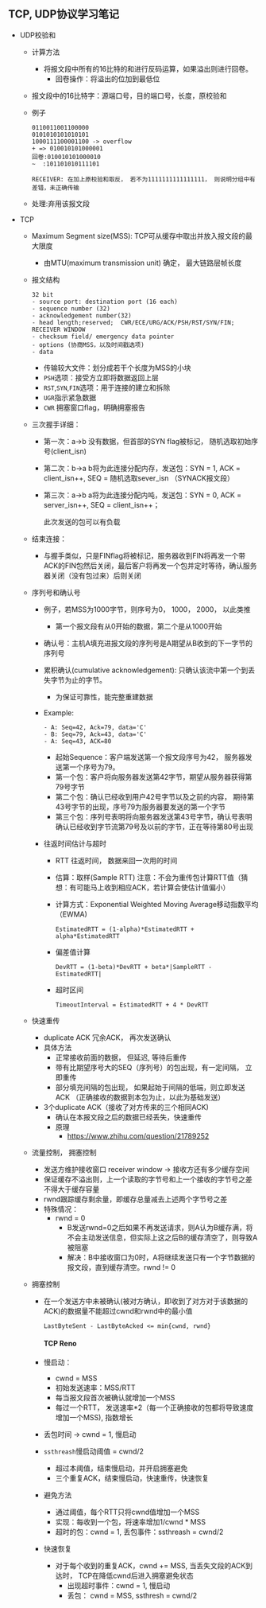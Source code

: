 ## TCP, UDP协议学习笔记

- UDP校验和

  - 计算方法

    - 将报文段中所有的16比特的和进行反码运算，如果溢出则进行回卷。
      - 回卷操作：将溢出的位加到最低位

  - 报文段中的16比特字：源端口号，目的端口号，长度，原校验和

  - 例子

    ```
    0110011001100000
    0101010101010101
    1000111100001100 -> overflow
    + => 010010101000001
    回卷:010010101000010
    ~  :101101010111101
    
    RECEIVER: 在加上原校验和取反， 若不为1111111111111111， 则说明分组中有差错，未正确传输
    ```

  - 处理:弃用该报文段

- TCP

  - Maximum Segment size(MSS): TCP可从缓存中取出并放入报文段的最大限度

    -  由MTU(maximum transmission unit) 确定， 最大链路层帧长度

  - 报文结构

    ```
    32 bit
    - source port: destination port (16 each)
    - sequence number (32)
    - acknowledgement number(32)
    - head length;reserved;  CWR/ECE/URG/ACK/PSH/RST/SYN/FIN; RECEIVER WINDOW
    - checksum field/ emergency data pointer
    - options (协商MSS，以及时间戳选项)
    - data
    ```

    - 传输较大文件：划分成若干个长度为MSS的小块
    - `PSH`选项：接受方立即将数据返回上层
    - `RST`,`SYN`,`FIN`选项：用于连接的建立和拆除
    - `UGR`指示紧急数据
    - `CWR` 拥塞窗口flag，明确拥塞报告

  - 三次握手详细：

    - 第一次：a->b 没有数据，但首部的SYN flag被标记， 随机选取初始序号(client_isn)

    - 第二次：b->a b将为此连接分配内存，发送包：SYN = 1, ACK = client_isn++, SEQ = 随机选取sever_isn （SYNACK报文段）

    - 第三次：a->b a将为此连接分配内吨，发送包：SYN = 0, ACK = server_isn++, SEQ = client_isn++；

      此次发送的包可以有负载

  - 结束连接：

    - 与握手类似，只是FINflag将被标记，服务器收到FIN将再发一个带ACK的FIN包然后关闭，最后客户将再发一个包并定时等待，确认服务器关闭（没有包过来）后则关闭

  - 序列号和确认号

    - 例子，若MSS为1000字节，则序号为0， 1000， 2000， 以此类推

      - 第一个报文段有从0开始的数据，第二个是从1000开始

    - 确认号：主机A填充进报文段的序列号是A期望从B收到的下一字节的序列号

    - 累积确认(cumulative acknowledgement): 只确认该流中第一个到丢失字节为止的字节。

      - 为保证可靠性，能完整重建数据

    - Example:

      ```
      - A: Seq=42, Ack=79, data='C'
      - B: Seq=79, Ack=43, data='C'
      - A: Seq=43, ACK=80
      ```

      - 起始Sequence：客户端发送第一个报文段序号为42， 服务器发送第一个序号为79。
      - 第一个包：客户将向服务器发送第42字节，期望从服务器获得第79号字节
      - 第二个包：确认已经收到用户42号字节以及之前的内容， 期待第43号字节的出现，序号79为服务器要发送的第一个字节
      - 第三个包：序列号表明将向服务器发送第43号字节，确认号表明确认已经收到字节流第79号及以前的字节，正在等待第80号出现

    - 往返时间估计与超时

      - RTT 往返时间， 数据来回一次用的时间

      - 估算：取样(Sample RTT)  注意：不会为重传包计算RTT值（猜想：有可能马上收到相应ACK，若计算会使估计值偏小）

      - 计算方式：Exponential Weighted Moving Average移动指数平均（EWMA)

        ```
        EstimatedRTT = (1-alpha)*EstimatedRTT + alpha*EstimatedRTT
        ```

      - 偏差值计算

        ```
        DevRTT = (1-beta)*DevRTT + beta*|SampleRTT - EstimatedRTT|
        ```

      - 超时区间

        ```
        TimeoutInterval = EstimatedRTT + 4 * DevRTT
        ```

  - 快速重传

    - duplicate ACK 冗余ACK， 再次发送确认
    - 具体方法
      - 正常接收前面的数据， 但延迟,  等待后重传
      - 带有比期望序号大的SEQ（序列号）的包出现，有一定间隔， 立即重传
      - 部分填充间隔的包出现， 如果起始于间隔的低端，则立即发送ACK （正确接收的数据到本包为止，以此为基础发送）
    - 3个duplicate ACK（接收了对方传来的三个相同ACK)
      - 确认在本报文段之后的数据已经丢失，快速重传
      - 原理
        - https://www.zhihu.com/question/21789252

  - 流量控制， 拥塞控制

    - 发送方维护接收窗口 receiver window -> 接收方还有多少缓存空间
    - 保证缓存不溢出则，上一个读取的字节号和上一个接收的字节号之差不得大于缓存容量
    - rwnd跟踪缓存剩余量，即缓存总量减去上述两个字节号之差
    - 特殊情况：
      - rwnd = 0
        - B发送rwnd=0之后如果不再发送请求，则A认为B缓存满，将不会主动发送信息，但实际上这之后B的缓存清空了，则导致A被阻塞
        - 解决：B中接收窗口为0时，A将继续发送只有一个字节数据的报文段，直到缓存清空。rwnd != 0

  - 拥塞控制 

    - 在一个发送方中未被确认(被对方确认，即收到了对方对于该数据的ACK)的数据量不能超过cwnd和rwnd中的最小值

      ```
      LastByteSent - LastByteAcked <= min{cwnd, rwnd}
      ```

      #### TCP Reno

    - 慢启动：

      - cwnd = MSS
      - 初始发送速率：MSS/RTT
      - 每当报文段首次被确认就增加一个MSS
      - 每过一个RTT， 发送速率*2（每一个正确接收的包都将导致速度增加一个MSS), 指数增长

    - 丢包时间 -> cwnd = 1, 慢启动

    - `ssthreash`慢启动阈值 = cwnd/2

      - 超过本阈值，结束慢启动，并开启拥塞避免
      - 三个重复ACK，结束慢启动，快速重传，快速恢复

    - 避免方法

      - 通过阈值，每个RTT只将cwnd值增加一个MSS
      - 实现：每收到一个包，将速率增加1/cwnd * MSS
      - 超时的包：cwnd = 1, 丢包事件：ssthreash = cwnd/2

    - 快速恢复

      - 对于每个收到的重复ACK，cwnd += MSS, 当丢失文段的ACK到达时， TCP在降低cwnd后进入拥塞避免状态
        - 出现超时事件：cwnd = 1, 慢启动
        - 丢包： cwnd = MSS, ssthresh = cwnd/2
